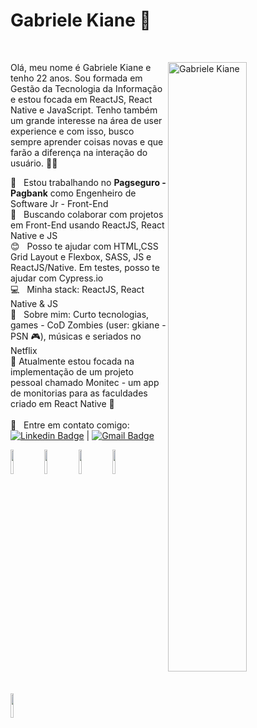 
# Gabriele Kiane  🖖
&nbsp;

<img width="50%" align="right" alt="Gabriele Kiane" src="https://user-images.githubusercontent.com/39500774/90291041-5f427a00-de55-11ea-9bed-4277663eb05c.jpeg" />

Olá, meu nome é Gabriele Kiane e tenho 22 anos.
Sou formada em Gestão da Tecnologia da Informação e estou focada em ReactJS, React Native e JavaScript. 
Tenho também um grande interesse na área de user experience e com isso, busco sempre aprender coisas novas e que farão a diferença na interação do usuário.  👩‍💻


 :rocket:  &nbsp; Estou trabalhando no **Pagseguro - Pagbank** como Engenheiro de Software Jr - Front-End
 <br/> :purple_heart: &nbsp; Buscando colaborar com projetos em Front-End usando ReactJS, React Native e JS 
 <br/> :blush: &nbsp; Posso te ajudar com HTML,CSS Grid Layout e Flexbox, SASS, JS e ReactJS/Native. Em testes, posso te ajudar com Cypress.io
 <br/> :computer: &nbsp; Minha stack: ReactJS, React Native & JS 
 <br/> 💬  &nbsp; Sobre mim: Curto tecnologias, games - CoD Zombies (user: gkiane - PSN 🎮), músicas e seriados no Netflix
<br /> :iphone: Atualmente estou focada na implementação de um projeto pessoal chamado Monitec - um app de monitorias para as faculdades criado em React Native :balloon:
 <br/><br/>  :email: &nbsp; Entre em contato comigo: [![Linkedin Badge](https://img.shields.io/badge/-GabrieleKiane-blue?style=flat-square&logo=Linkedin&logoColor=white&link=https://https://www.linkedin.com/in/gabrielekiane/)](https://www.linkedin.com/in/gabrielekiane/) 
| 
[![Gmail Badge](https://img.shields.io/badge/-gabrielekiane.bsm@gmail.com-c14438?style=flat-square&logo=Gmail&logoColor=white&link=mailto:gabrielekiane.bsm@gmail.com)](mailto:gabrielekiane.bsm@gmail.com)


<code><img width="10%" src="https://www.vectorlogo.zone/logos/w3_html5/w3_html5-ar21.svg"></code>
<code><img width="10%" src="https://www.vectorlogo.zone/logos/netlifyapp_watercss/netlifyapp_watercss-ar21.svg"></code>
<code><img width="10%" src="https://www.vectorlogo.zone/logos/sass-lang/sass-lang-ar21.svg"></code>
<code><img width="10%" src="https://www.vectorlogo.zone/logos/reactjs/reactjs-ar21.svg"></code>
<code><img width="10%" src="https://www.vectorlogo.zone/logos/javascript/javascript-ar21.svg"></code>

